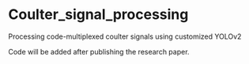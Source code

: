 # Coulter_signal_processing
Processing code-multiplexed coulter signals using customized YOLOv2

Code will be added after publishing the research paper.

